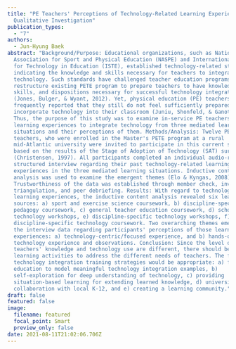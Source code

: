 ```yaml
---
title: "PE Teachers' Perceptions of Technology-Related Learning Experiences: A
  Qualitative Investigation"
publication_types:
  - "7"
authors:
  - Jun-Hyung Baek
abstract: "Background/Purpose: Educational organizations, such as National
  Association for Sport and Physical Education (NASPE) and International Society
  for Technology in Education (ISTE), established technology-related standards
  indicating the knowledge and skills necessary for teachers to integrate
  technology. Such standards have challenged teacher education programs to
  restructure existing PETE program to prepare teachers to have knowledge,
  skills, and dispositions necessary for successful technology integration
  (Jones, Bulger, & Wyant, 2012). Yet, physical education (PE) teachers
  frequently reported that they still do not feel sufficiently prepared to
  incorporate technology into their classroom (Juniu, Shonfeld, & Ganot, 2013).
  Thus, the purpose of this study was to examine in-service PE teachers' past
  learning experiences to integrate technology from three mediated learning
  situations and their perceptions of them. Methods/Analysis: Twelve PE
  teachers, who were enrolled in the Master's PETE program at a rural
  mid-Atlantic university were invited to participate in this current study
  based on the results of the Stage of Adoption of Technology (SAT) survey
  (Christensen, 1997). All participants completed an individual audio-recorded,
  structured interview regarding their past technology-related learning
  experiences in the three mediated learning situations. Inductive content
  analysis was used to examine the emergent themes (Elo & Kyngas, 2008).
  Trustworthiness of the data was established through member check, investigator
  triangulation, and peer debriefing. Results: With regard to technology-related
  learning experiences, the inductive content analysis revealed six learning
  sources: a) sport and exercise science coursework, b) discipline-specific
  pedagogy coursework, c) general teacher education coursework, d) school-wide
  technology workshops, e) discipline-specific technology workshops, f)
  discipline-specific technology coursework. Two overarching themes emerged from
  the interview data regarding participants' perceptions of those learning
  experiences: a) technology-centric/focused experience, and b) hands-on
  technology experience and observations. Conclusion: Since the level of
  teachers' knowledge and technology use are different, there should be various
  learning activities to address the different needs of teachers. The following
  technology integration training strategies would be appropriate: a) faculty
  education to model meaningful technology integration examples, b)
  self-exploration for deep understanding of technology, c) providing
  situation-based learning for extending learned knowledge, d) university
  collaboration with local K-12, and e) creating a learning community."
draft: false
featured: false
image:
  filename: featured
  focal_point: Smart
  preview_only: false
date: 2021-08-11T21:02:06.706Z
---
```


